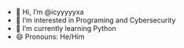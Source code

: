 - 👋 Hi, I’m @icyyyyyxa
- 👀 I’m interested in Programing and Cybersecurity
- 🌱 I’m currently learning Python
- 😄 Pronouns: He/Him

<!---
icyyyyyxa/icyyyyyxa is a ✨ special ✨ repository because its `README.md` (this file) appears on your GitHub profile.
You can click the Preview link to take a look at your changes.
--->
